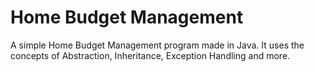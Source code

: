 # Home Budget Management
A simple Home Budget Management program made in Java. 
It uses the concepts of Abstraction, Inheritance, Exception Handling and more.
